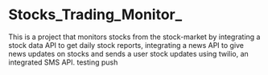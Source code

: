 # Stocks_Trading_Monitor_
This is a project that monitors stocks from the stock-market by integrating 
a stock data API to get daily stock reports, integrating a news API to give news 
updates on stocks and sends a user stock updates using twilio, an integrated SMS API.
testing push